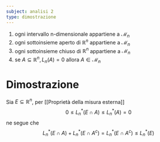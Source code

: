 ```yaml
---
subject: analisi 2
type: dimostrazione
---
```

1. ogni intervallo n-dimensionale appartiene a $\mathcal{M}_n$
2. ogni sottoinsieme aperto di $\mathbb{R}^n$ appartiene a $\mathcal{M}_n$
3. ogni sottoinsieme chiuso di $\mathbb{R}^n$ appartiene a $\mathcal{M}_n$
4. se $A\subseteq\mathbb{R}^n, L_n(A)=0$ allora $A\in\mathcal{M}_n$
# Dimostrazione
Sia $E\subseteq\mathbb{R}^n$, per [[Proprietà della misura esterna]]
$$
0\le L_n^*(E\cap A)\le L_n^*(A)=0
$$
ne segue che 
$$
L_n^*(E\cap A)+L_n^*(E\cap A^c)=L_n^*(E\cap A^c)\le L_n^*(E)
$$